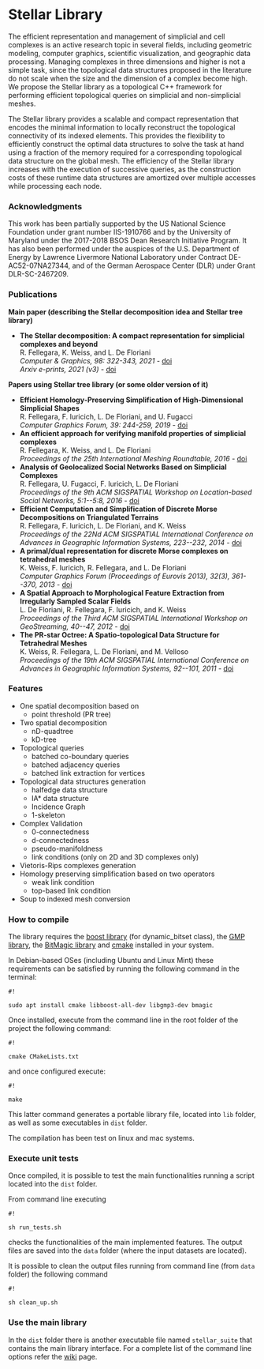 # Stellar Library #

The efficient representation and management of simplicial and cell complexes is an active research
topic in several fields, including geometric modeling, computer graphics, scientific visualization, and geographic data processing. Managing complexes in three dimensions and higher is not a simple task, since the topological data structures proposed in the literature do not scale when the size and the dimension of a complex become high. We propose the Stellar library as a topological C++ framework for performing efficient topological queries on simplicial and non-simplicial meshes. 

The Stellar library provides a scalable and compact representation that encodes the minimal information to locally reconstruct the topological connectivity of its indexed elements. This provides the flexibility to efficiently construct the optimal data structures to solve the task at hand using a fraction of the memory required for a corresponding topological data structure on the global mesh. The efficiency of the Stellar library increases with the execution of successive queries, as the construction costs of these runtime data structures are amortized over multiple accesses while processing each node. 

### Acknowledgments ###

This work has been partially supported by the US National Science Foundation under grant number IIS-1910766 and by the University of Maryland under the 2017-2018 BSOS Dean Research Initiative Program. It has also been performed under the auspices of the U.S. Department of Energy by Lawrence Livermore National Laboratory under Contract DE-AC52-07NA27344, and of the German Aerospace Center (DLR) under Grant DLR-SC-2467209.

### Publications ###

**Main paper (describing the Stellar decomposition idea and Stellar tree library)**

- **The Stellar decomposition: A compact representation for simplicial complexes and beyond**  
R. Fellegara, K. Weiss, and L. De Floriani  
*Computer & Graphics, 98: 322-343, 2021* - [doi](https://doi.org/10.1016/j.cag.2021.05.002)  
*Arxiv e-prints, 2021 (v3)* - [doi](https://arxiv.org/abs/1707.02211)

**Papers using Stellar tree library (or some older version of it)**

- **Efficient Homology‐Preserving Simplification of High‐Dimensional Simplicial Shapes**  
R. Fellegara, F. Iuricich, L. De Floriani, and U. Fugacci  
*Computer Graphics Forum, 39: 244-259, 2019* - [doi](http://dx.doi.org/10.1111/cgf.13764)
- **An efficient approach for verifying manifold properties of simplicial complexes**  
R. Fellegara, K. Weiss, and L. De Floriani  
*Proceedings of the 25th International Meshing Roundtable, 2016* - [doi](http://imr.sandia.gov/papers/abstracts/Fe830.html)
- **Analysis of Geolocalized Social Networks Based on Simplicial Complexes**  
R. Fellegara, U. Fugacci, F. Iuricich, L. De Floriani  
*Proceedings of the 9th ACM SIGSPATIAL Workshop on Location-based Social Networks, 5:1--5:8, 2016* - [doi](https://dl.acm.org/doi/10.1145/3021304.3021309)
- **Efficient Computation and Simplification of Discrete Morse Decompositions on Triangulated Terrains**  
R. Fellegara, F. luricich, L. De Floriani, and K. Weiss  
*Proceedings of the 22Nd ACM SIGSPATIAL International Conference on Advances in Geographic Information Systems, 223--232, 2014* - [doi](https://doi.org/10.1145/2666310.2666412)
- **A primal/dual representation for discrete Morse complexes on tetrahedral meshes**  
K. Weiss, F. Iuricich, R. Fellegara, and L. De Floriani  
*Computer Graphics Forum (Proceedings of Eurovis 2013), 32(3), 361--370, 2013* - [doi](https://doi.org/10.1111/cgf.12123)
- **A Spatial Approach to Morphological Feature Extraction from Irregularly Sampled Scalar Fields**  
L. De Floriani, R. Fellegara, F. Iuricich, and K. Weiss  
*Proceedings of the Third ACM SIGSPATIAL International Workshop on GeoStreaming, 40--47, 2012* - [doi](https://doi.org/10.1145/2442968.2442974)
- **The PR-star Octree: A Spatio-topological Data Structure for Tetrahedral Meshes**  
K. Weiss, R. Fellegara, L. De Floriani, and M. Velloso  
*Proceedings of the 19th ACM SIGSPATIAL International Conference on Advances in Geographic Information Systems, 92--101, 2011* - [doi](https://doi.org/10.1145/2093973.2093987)

### Features ###

+ One spatial decomposition based on
    * point threshold (PR tree)
+ Two spatial decomposition
    * nD-quadtree
    * kD-tree
+ Topological queries
    * batched co-boundary queries
    * batched adjacency queries
    * batched link extraction for vertices
+ Topological data structures generation
    * halfedge data structure
    * IA* data structure
    * Incidence Graph
    * 1-skeleton
+ Complex Validation
    * 0-connectedness
    * d-connectedness
    * pseudo-manifoldness
    * link conditions (only on 2D and 3D complexes only)
+ Vietoris-Rips complexes generation
+ Homology preserving simplification based on two operators
    * weak link condition
    * top-based link condition
+ Soup to indexed mesh conversion

### How to compile ###

The library requires the [boost library](http://www.boost.org/) (for dynamic_bitset class), the [GMP library](https://gmplib.org/), the [BitMagic library](http://bitmagic.io/) and [cmake](https://cmake.org/) installed in your system.

In Debian-based OSes (including Ubuntu and Linux Mint) these requirements can be satisfied by running the following command in the terminal:
```
#!

sudo apt install cmake libboost-all-dev libgmp3-dev bmagic
```

Once installed, execute from the command line in the root folder of the project the following command:
```
#!

cmake CMakeLists.txt
```
and once configured execute:
```
#!

make
```
This latter command generates a portable library file, located into `lib` folder, as well as some executables in `dist` folder.

The compilation has been test on linux and mac systems.

### Execute unit tests ###

Once compiled, it is possible to test the main functionalities running a script located into the `dist` folder.

From command line executing 
```
#!

sh run_tests.sh
```
checks the functionalities of the main implemented features.
The output files are saved into the `data` folder (where the input datasets are located).

It is possible to clean the output files running from command line (from `data` folder) the following command
```
#!

sh clean_up.sh
```

### Use the main library ###

In the `dist` folder there is another executable file named `stellar_suite` that contains the main library interface. For a complete list of the command line options refer the [wiki](https://bitbucket.org/riccardo_fellegara/stellar-library/wiki/Command%20line%20parameters) page.
